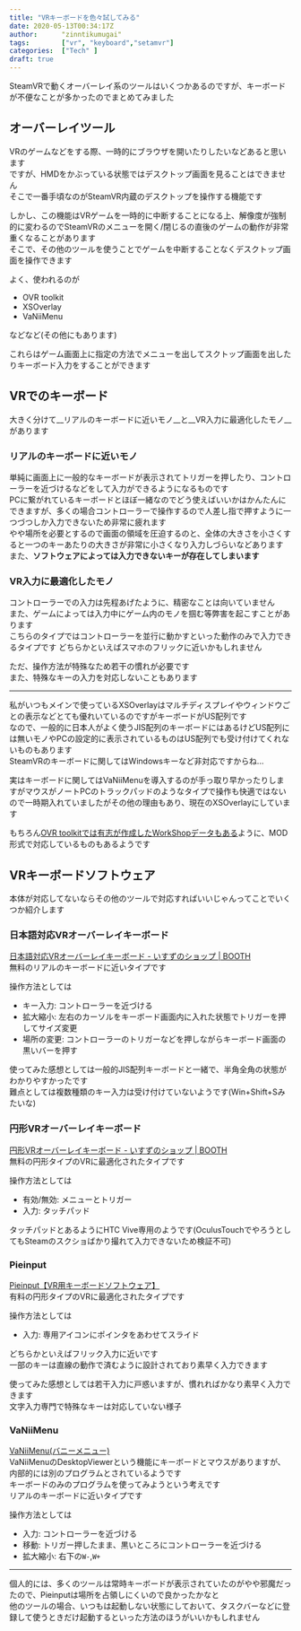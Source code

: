 ```yaml
---
title: "VRキーボードを色々試してみる"
date: 2020-05-13T00:34:17Z
author:      "zinntikumugai"
tags:        ["vr", "keyboard","setamvr"]
categories:  ["Tech" ]
draft: true
---
```


SteamVRで動くオーバーレイ系のツールはいくつかあるのですが、キーボードが不便なことが多かったのでまとめてみました
<!--more-->

## オーバーレイツール
VRのゲームなどをする際、一時的にブラウザを開いたりしたいなどあると思います  
ですが、HMDをかぶっている状態ではデスクトップ画面を見ることはできません  
そこで一番手頃なのがSteamVR内蔵のデスクトップを操作する機能です

しかし、この機能はVRゲームを一時的に中断することになる上、解像度が強制的に変わるのでSteamVRのメニューを開く/閉じるの直後のゲームの動作が非常重くなることがあります  
そこで、その他のツールを使うことでゲームを中断することなくデスクトップ画面を操作できます

よく、使われるのが
- OVR toolkit
- XSOverlay
- VaNiiMenu

などなど(その他にもあります)

これらはゲーム画面上に指定の方法でメニューを出してスクトップ画面を出したりキーボード入力をすることができます  


## VRでのキーボード
大きく分けて__リアルのキーボードに近いモノ__と__VR入力に最適化したモノ__があります

### リアルのキーボードに近いモノ
単純に画面上に一般的なキーボードが表示されてトリガーを押したり、コントローラーを近づけるなどをして入力ができるようになるものです  
PCに繋がれているキーボードとほぼ一緒なのでどう使えばいいかはかんたんにできますが、多くの場合コントローラーで操作するので人差し指で押すように一つづつしか入力できないため非常に疲れます  
やや場所を必要とするので画面の領域を圧迫するのと、全体の大きさを小さくすると一つのキーあたりの大きさが非常に小さくなり入力しづらいなどあります  
また、**ソフトウェアによっては入力できないキーが存在してしまいます**  

### VR入力に最適化したモノ
コントローラーでの入力は先程あげたように、精密なことは向いていません  
また、ゲームによっては入力中にゲーム内のモノを掴む等弊害を起こすことがあります  
こちらのタイプではコントローラーを並行に動かすといった動作のみで入力できるタイプです
どちらかといえばスマホのフリックに近いかもしれません  

ただ、操作方法が特殊なため若干の慣れが必要です  
また、特殊なキーの入力を対応しないこともあります

---
私がいつもメインで使っているXSOverlayはマルチディスプレイやウィンドウごとの表示などとても優れいているのですがキーボードがUS配列です  
なので、一般的に日本人がよく使うJIS配列のキーボードにはあるけどUS配列には無いモノやPCの設定的に表示されているものはUS配列でも受け付けてくれないものもあります  
SteamVRのキーボードに関してはWindowsキーなど非対応ですからね...

実はキーボードに関してはVaNiiMenuを導入するのが手っ取り早かったりしますがマウスがノートPCのトラックパッドのようなタイプで操作も快適ではないので一時期入れていましたがその他の理由もあり、現在のXSOverlayにしています

もちろん[OVR toolkitでは有志が作成したWorkShopデータもある](https://booth.pm/ja/items/1806624)ように、MOD形式で対応しているものもあるようです

## VRキーボードソフトウェア
本体が対応してないならその他のツールで対応すればいいじゃんってことでいくつか紹介します

### 日本語対応VRオーバーレイキーボード
[日本語対応VRオーバーレイキーボード - いすずのショップ | BOOTH](https://booth.pm/ja/items/1261294)  
無料のリアルのキーボードに近いタイプです

操作方法としては
- キー入力: コントローラーを近づける
- 拡大縮小: 左右のカーソルをキーボード画面内に入れた状態でトリガーを押してサイズ変更
- 場所の変更: コントローラーのトリガーなどを押しながらキーボード画面の黒いバーを押す

使ってみた感想としては一般的JIS配列キーボードと一緒で、半角全角の状態がわかりやすかったです  
難点としては複数種類のキー入力は受け付けていないようです(Win+Shift+Sみたいな)

### 円形VRオーバーレイキーボード
[円形VRオーバーレイキーボード - いすずのショップ | BOOTH](https://shiranui-isuzu.booth.pm/items/1316132)  
無料の円形タイプのVRに最適化されたタイプです  

操作方法としては
- 有効/無効: メニューとトリガー
- 入力: タッチパッド

タッチパッドとあるようにHTC Vive専用のようです(OculusTouchでやろうとしてもSteamのスクショばかり撮れて入力できないため検証不可)

### Pieinput
[Pieinput【VR用キーボードソフトウェア】](https://booth.pm/ja/items/1277273)  
有料の円形タイプのVRに最適化されたタイプです

操作方法としては
- 入力: 専用アイコンにポインタをあわせてスライド

どちらかといえばフリック入力に近いです  
一部のキーは直線の動作で済むように設計されており素早く入力できます

使ってみた感想としては若干入力に戸惑いますが、慣れればかなり素早く入力できます  
文字入力専門で特殊なキーは対応していない様子

### VaNiiMenu
[VaNiiMenu(バニーメニュー)](https://sabowl.sakura.ne.jp/gpsnmeajp/unity/vaniimenu/)  
VaNiiMenuのDesktopViewerという機能にキーボードとマウスがありますが、内部的には別のプログラムとされているようです  
キーボードのみのプログラムを使ってみようという考えです  
リアルのキーボードに近いタイプです  

操作方法としては
- 入力: コントローラーを近づける
- 移動: トリガー押したまま、黒いところにコントローラーを近づける
- 拡大縮小: 右下の`W-`,`W+`

---
個人的には、多くのツールは常時キーボードが表示されていたのがやや邪魔だったので、Pieinputは場所を占領しにくいので良かったかなと  
他のツールの場合、いつもは起動しない状態にしておいて、タスクバーなどに登録して使うときだけ起動するといった方法のほうがいいかもしれません